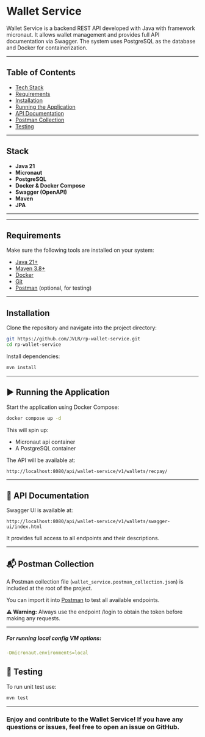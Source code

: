 # Wallet Service

Wallet Service is a backend REST API developed with Java with framework micronaut. It allows wallet management and
provides full
API documentation via Swagger. The system uses PostgreSQL as the database and Docker for containerization.

---

## Table of Contents

- [Tech Stack](#-tech-stack)
- [Requirements](#-requirements)
- [Installation](#-installation)
- [Running the Application](#-running-the-application)
- [API Documentation](#-api-documentation)
- [Postman Collection](#-postman-collection)
- [Testing](#-testing)

---

## Stack

- **Java 21**
- **Micronaut**
- **PostgreSQL**
- **Docker & Docker Compose**
- **Swagger (OpenAPI)**
- **Maven**
- **JPA**

---

---

## Requirements

Make sure the following tools are installed on your system:

- [Java 21+](https://adoptium.net/)
- [Maven 3.8+](https://maven.apache.org/)
- [Docker](https://www.docker.com/)
- [Git](https://git-scm.com/)
- [Postman](https://www.postman.com/) (optional, for testing)

---

## Installation

Clone the repository and navigate into the project directory:

```bash
git https://github.com/JVLR/rp-wallet-service.git
cd rp-wallet-service
```

Install dependencies:

```bash
mvn install
```

---

## ▶ Running the Application

Start the application using Docker Compose:

```bash
docker compose up -d
```

This will spin up:

- Micronaut api container
- A PostgreSQL container

The API will be available at:

```
http://localhost:8080/api/wallet-service/v1/wallets/recpay/
```

---

## 📄 API Documentation

Swagger UI is available at:

```
http://localhost:8080/api/wallet-service/v1/wallets/swagger-ui/index.html
```

It provides full access to all endpoints and their descriptions.

---

## 📬 Postman Collection

A Postman collection file (`wallet_service.postman_collection.json`) is included at the root of the project.

You can import it into [Postman](https://www.postman.com/) to test all available endpoints.

**⚠️ Warning:** Always use the endpoint /login to obtain the token before making any requests.

---

##### For running local config VM options:

```yaml
-Dmicronaut.environments=local
```

## 🧪 Testing

To run unit test use:

```bash
mvn test
```

---

### Enjoy and contribute to the Wallet Service! If you have any questions or issues, feel free to open an issue on GitHub.